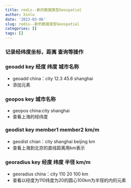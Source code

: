 ```yaml
---
title: redis--新的数据类型Geospatial
author: Xinlu
date: '2023-03-06'
slug: redis--新的数据类型Geospatial
categories: []
tags: []
---
```




### 记录经纬度坐标，距离 查询等操作



### geoadd key 经度  纬度  城市名称

- geoadd china：city   12.3  45.6  shanghai
- 添加元素





### geopos  key  城市名称

- geopos  china:city  shanghai
- 查看上海的经纬度





### geodist  key  member1  member2  km/m

- geodist  chian：city   shanghai  beijing  km
- 查看上海到北京的直线距离用km表示





### georadius  key 经度  纬度  半径 km/m

- georadius   china：city  110  20  100 km
- 查看以经度为110纬度为20的圆心100km为半径的内的元素

 
